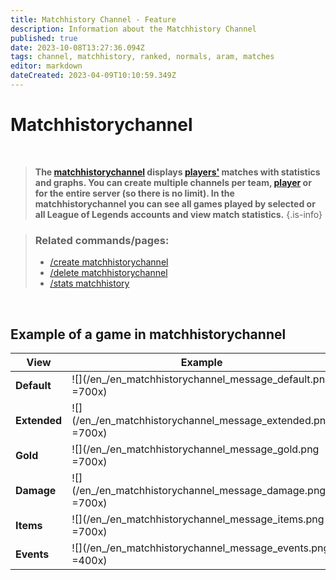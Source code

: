 ```yaml
---
title: Matchhistory Channel - Feature
description: Information about the Matchhistory Channel
published: true
date: 2023-10-08T13:27:36.094Z
tags: channel, matchhistory, ranked, normals, aram, matches
editor: markdown
dateCreated: 2023-04-09T10:10:59.349Z
---
```


# Matchhistorychannel

<br>

>**The [matchhistorychannel](/en/features/matchhistoryChannel) displays [players'](/en/terms/player) matches with statistics and graphs. You can create multiple channels per team, [player](/en/terms/player) or for the entire server (so there is no limit). In the matchhistorychannel you can see all games played by selected or all League of Legends accounts and view match statistics.** 
>{.is-info}

>### Related commands/pages:
>-    [/create matchhistorychannel](/en/commands/create/matchhistorychannel)
>-   [/delete matchhistorychannel](/en/commands/delete/matchhistorychannel) 
>-   [/stats matchhistory](/en/commands/stats/matchhistory)

<br>

## Example of a game in matchhistorychannel

| **View** | **Example** |
| --- | --- |
| **Default** | ![](/en_/en_matchhistorychannel_message_default.png =700x) |
| **Extended** | ![](/en_/en_matchhistorychannel_message_extended.png =700x) |
| **Gold** | ![](/en_/en_matchhistorychannel_message_gold.png =700x) |
| **Damage** | ![](/en_/en_matchhistorychannel_message_damage.png =700x) |
| **Items** | ![](/en_/en_matchhistorychannel_message_items.png =700x) |
| **Events** | ![](/en_/en_matchhistorychannel_message_events.png =400x) |
